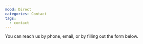 ```yaml
---
mood: Direct
categories: Contact
tags:
  - contact
---
```

You can reach us by phone, email, or by filling out the form below.